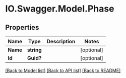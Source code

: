 # IO.Swagger.Model.Phase
## Properties

Name | Type | Description | Notes
------------ | ------------- | ------------- | -------------
**Name** | **string** |  | [optional] 
**Id** | **Guid?** |  | [optional] 

[[Back to Model list]](../README.md#documentation-for-models) [[Back to API list]](../README.md#documentation-for-api-endpoints) [[Back to README]](../README.md)

